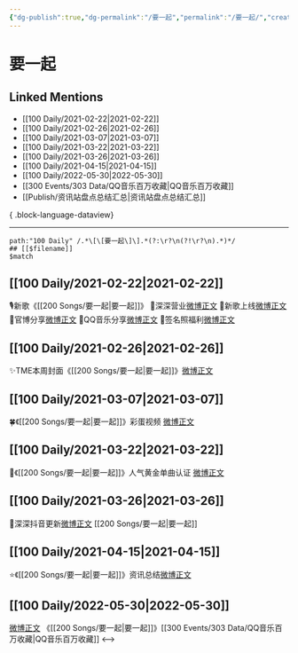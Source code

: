 ```yaml
---
{"dg-publish":true,"dg-permalink":"/要一起","permalink":"/要一起/","created":"2022-12-04T21:46:39.000+08:00","updated":"2023-04-10T15:56:43.000+08:00"}
---
```


# 要一起

## Linked Mentions
- [[100 Daily/2021-02-22\|2021-02-22]]
- [[100 Daily/2021-02-26\|2021-02-26]]
- [[100 Daily/2021-03-07\|2021-03-07]]
- [[100 Daily/2021-03-22\|2021-03-22]]
- [[100 Daily/2021-03-26\|2021-03-26]]
- [[100 Daily/2021-04-15\|2021-04-15]]
- [[100 Daily/2022-05-30\|2022-05-30]]
- [[300 Events/303 Data/QQ音乐百万收藏\|QQ音乐百万收藏]]
- [[Publish/资讯站盘点总结汇总\|资讯站盘点总结汇总]]

{ .block-language-dataview}

---

```expander
path:"100 Daily" /.*\[\[要一起\]\].*(?:\r?\n(?!\r?\n).*)*/
## [[$filename]]
$match
```
## [[100 Daily/2021-02-22\|2021-02-22]]
🎙新歌《[[200 Songs/要一起\|要一起]]》
🎵深深营业[微博正文](https://m.weibo.cn/6466290670/4607359877912235)
🎵新歌上线[微博正文](https://m.weibo.cn/6466290670/4607358988197124)
🎵官博分享[微博正文](https://m.weibo.cn/6466290670/4607357554528031)
🎵QQ音乐分享[微博正文](https://m.weibo.cn/6466290670/4607357974220678)
🎵签名照福利[微博正文](https://m.weibo.cn/6466290670/4607425460049922)
## [[100 Daily/2021-02-26\|2021-02-26]]
✨TME本周封面《[[200 Songs/要一起\|要一起]]》[微博正文](https://m.weibo.cn/6466290670/4608906679289878)
## [[100 Daily/2021-03-07\|2021-03-07]]
🍀《[[200 Songs/要一起\|要一起]]》彩蛋视频 [微博正文](https://m.weibo.cn/6466290670/4612208049522549)
## [[100 Daily/2021-03-22\|2021-03-22]]
🌟《[[200 Songs/要一起\|要一起]]》人气黄金单曲认证 [微博正文](https://m.weibo.cn/6466290670/4617588385252311)
## [[100 Daily/2021-03-26\|2021-03-26]]
🍧深深抖音更新[微博正文](https://m.weibo.cn/6466290670/4619089186652718) [[200 Songs/要一起\|要一起]]
## [[100 Daily/2021-04-15\|2021-04-15]]
⭐《[[200 Songs/要一起\|要一起]]》资讯总结[微博正文](https://m.weibo.cn/6466290670/4626206937058006)
## [[100 Daily/2022-05-30\|2022-05-30]]
[微博正文](https://m.weibo.cn/2169129705/4774892769904034) 《[[200 Songs/要一起\|要一起]]》[[300 Events/303 Data/QQ音乐百万收藏\|QQ音乐百万收藏]]
<-->
